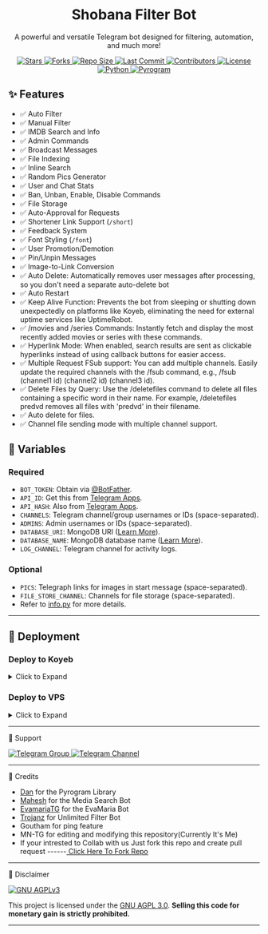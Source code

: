 
<h1 align="center">
  <b>Shobana Filter Bot</b>
</h1>

<p align="center">
  A powerful and versatile Telegram bot designed for filtering, automation, and much more!
</p>
<div align="center">
  <a href="https://github.com/mn-bots/ShobanaFilterBot/stargazers">
    <img src="https://img.shields.io/github/stars/mn-bots/ShobanaFilterBot?color=black&logo=github&logoColor=black&style=for-the-badge" alt="Stars" />
  </a>
  <a href="https://github.com/mn-bots/ShobanaFilterBot/network/members">
    <img src="https://img.shields.io/github/forks/mn-bots/ShobanaFilterBot?color=black&logo=github&logoColor=black&style=for-the-badge" alt="Forks" />
  </a>
  <a href="https://github.com/mn-bots/ShobanaFilterBot">
    <img src="https://img.shields.io/github/repo-size/mn-bots/ShobanaFilterBot?color=skyblue&logo=github&logoColor=blue&style=for-the-badge" alt="Repo Size" />
  </a>
  <a href="https://github.com/mn-bots/ShobanaFilterBot/commits/main">
    <img src="https://img.shields.io/github/last-commit/mn-bots/ShobanaFilterBot?color=black&logo=github&logoColor=black&style=for-the-badge" alt="Last Commit" />
  </a>
  <a href="https://github.com/mn-bots/ShobanaFilterBot">
    <img src="https://img.shields.io/github/contributors/mn-bots/ShobanaFilterBot?color=skyblue&logo=github&logoColor=blue&style=for-the-badge" alt="Contributors" />
  </a>
  <a href="https://github.com/mn-bots/ShobanaFilterBot/blob/main/LICENSE">
    <img src="https://img.shields.io/badge/License-GPL%202.0%20license-blueviolet?style=for-the-badge" alt="License" />
  </a>
  <a href="https://www.python.org/">
    <img src="https://img.shields.io/badge/Written%20in-Python-skyblue?style=for-the-badge&logo=python" alt="Python" />
  </a>
  <a href="https://pypi.org/project/Pyrogram/">
    <img src="https://img.shields.io/pypi/v/pyrogram?color=white&label=pyrogram&logo=python&logoColor=blue&style=for-the-badge" alt="Pyrogram" />
  </a>
</div>


## ✨ Features

- ✅ Auto Filter  
- ✅ Manual Filter  
- ✅ IMDB Search and Info  
- ✅ Admin Commands  
- ✅ Broadcast Messages  
- ✅ File Indexing  
- ✅ Inline Search  
- ✅ Random Pics Generator  
- ✅ User and Chat Stats  
- ✅ Ban, Unban, Enable, Disable Commands  
- ✅ File Storage  
- ✅ Auto-Approval for Requests  
- ✅ Shortener Link Support (`/short`)  
- ✅ Feedback System  
- ✅ Font Styling (`/font`)  
- ✅ User Promotion/Demotion  
- ✅ Pin/Unpin Messages  
- ✅ Image-to-Link Conversion
- ✅ Auto Delete: Automatically removes user messages after processing, so you don't need a separate auto-delete bot
- ✅ Auto Restart
- ✅ Keep Alive Function: Prevents the bot from sleeping or shutting down unexpectedly on platforms like Koyeb, eliminating the need for external uptime services like UptimeRobot.
- ✅ /movies and /series Commands: Instantly fetch and display the most recently added movies or series with these commands.
- ✅ Hyperlink Mode: When enabled, search results are sent as clickable hyperlinks instead of using callback buttons for easier access.
- ✅ Multiple Request FSub support: You can add multiple channels. Easily update the required channels with the /fsub command, e.g., /fsub (channel1 id) (channel2 id) (channel3 id).
- ✅ Delete Files by Query: Use the /deletefiles <keyword> command to delete all files containing a specific word in their name. For example, /deletefiles predvd removes all files with 'predvd' in their filename.
- ✅ Auto delete for files.
- ✅ Channel file sending mode with multiple channel support.

## 🔧 Variables

### Required
- `BOT_TOKEN`: Obtain via [@BotFather](https://telegram.dog/BotFather).  
- `API_ID`: Get this from [Telegram Apps](https://my.telegram.org/apps).  
- `API_HASH`: Also from [Telegram Apps](https://my.telegram.org/apps).  
- `CHANNELS`: Telegram channel/group usernames or IDs (space-separated).  
- `ADMINS`: Admin usernames or IDs (space-separated).  
- `DATABASE_URI`: MongoDB URI ([Learn More](https://youtu.be/1G1XwEOnxxo)).  
- `DATABASE_NAME`: MongoDB database name ([Learn More](https://youtu.be/Miajl2amrKo)).  
- `LOG_CHANNEL`: Telegram channel for activity logs.  

### Optional
- `PICS`: Telegraph links for images in start message (space-separated).  
- `FILE_STORE_CHANNEL`: Channels for file storage (space-separated).  
- Refer to [info.py](https://github.com/mn-bots/ShobanaFilterBot/blob/main/info.py) for more details.

---

## 🚀 Deployment

### Deploy to Koyeb
<details><summary>Click to Expand</summary>
<p>
<a href="https://app.koyeb.com/deploy?type=git&repository=github.com/mn-bots/ShobanaFilterBot&env[BOT_TOKEN]&env[API_ID]&env[API_HASH]&env[CHANNELS]&env[ADMINS]&env[PICS]&env[LOG_CHANNEL]&env[AUTH_CHANNEL]&env[CUSTOM_FILE_CAPTION]&env[DATABASE_URI]&env[DATABASE_NAME]&env[COLLECTION_NAME]=Telegram_files&env[FILE_CHANNEL]=-1001832732995&env[SUPPORT_CHAT]&env[IMDB]=True&env[IMDB_TEMPLATE]&env[SINGLE_BUTTON]=True&env[AUTH_GROUPS]&env[P_TTI_SHOW_OFF]=True&branch=main&name=telegrambot">
 <img src="https://www.koyeb.com/static/images/deploy/button.svg" alt="Deploy to Koyeb">
</a>
</p>
</details>

### Deploy to VPS
<details>
  <summary>Click to Expand</summary>
  <p>

<pre>bash
git clone https://github.com/mn-bots/ShobanaFilterBot
# Install dependencies
pip3 install -U -r requirements.txt
# Configure variables in info.py and start the bot
python3 bot.py</pre>
</p> </details> <hr>

💬 Support
<p> <a href="https://telegram.dog/mnbots_support" target="_blank"> <img src="https://img.shields.io/badge/Telegram-Group-30302f?style=flat&logo=telegram" alt="Telegram Group"> </a> <a href="https://telegram.dog/MrMNTG" target="_blank"> <img src="https://img.shields.io/badge/Telegram-Channel-30302f?style=flat&logo=telegram" alt="Telegram Channel"> </a> </p> <hr>
🙏 Credits
<ul> <li><a href="https://github.com/pyrogram/pyrogram" target="_blank">Dan</a> for the Pyrogram Library</li> <li><a href="https://github.com/Mahesh0253/Media-Search-bot" target="_blank">Mahesh</a> for the Media Search Bot</li> <li><a href="https://github.com/EvamariaTG/EvaMaria" target="_blank">EvamariaTG</a> for the EvaMaria Bot</li> <li><a href="https://github.com/trojanzhex/Unlimited-Filter-Bot" target="_blank">Trojanz</a> for Unlimited Filter Bot</li> <li>Goutham for ping feature</li> <li>MN-TG for editing and modifying this repository(Currently It's Me)</li> <li> If your intrested to Collab with us Just fork this repo and create pull request ------<a href="https://github.com/MN-BOTS/ShobanaFilterBot/fork" target="_blank"> Click Here To Fork Repo  </a></li> </ul> <hr>
📜 Disclaimer
<p> <a href="https://www.gnu.org/licenses/agpl-3.0.en.html" target="_blank"> <img src="https://www.gnu.org/graphics/agplv3-155x51.png" alt="GNU AGPLv3"> </a> </p> <p> This project is licensed under the <a href="https://github.com/mn-bots/ShobanaFilterBot/blob/main/LICENSE" target="_blank">GNU AGPL 3.0</a>. <strong>Selling this code for monetary gain is strictly prohibited.</strong> </p> <hr> 
